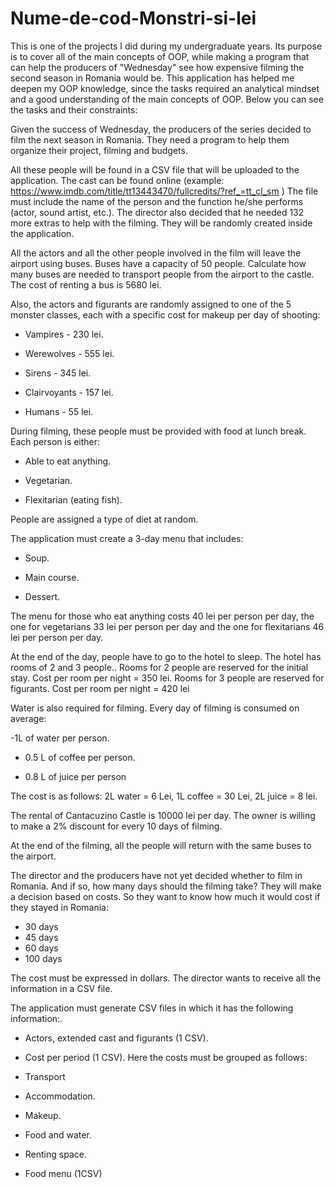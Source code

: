 # Nume-de-cod-Monstri-si-lei
This is one of the projects I did during my undergraduate years. Its purpose is to cover all of the main concepts of OOP, while making a program that can help the producers of "Wednesday" see how expensive filming the second season in Romania would be. This application has helped me deepen my OOP knowledge, since the tasks required an analytical mindset and a good understanding of the main concepts of OOP. Below you can see the tasks and their constraints:

Given the success of Wednesday, the producers of the series decided to film the next season in Romania. They need a program to help them organize their project, filming and budgets. 

All these people will be found in a CSV file that will be uploaded to the application. The cast can be found online (example: https://www.imdb.com/title/tt13443470/fullcredits/?ref_=tt_cl_sm )
The file must include the name of the person and the function he/she performs (actor, sound artist, etc.). The director also decided that he needed 132 more extras to help with the filming. They will be randomly created inside the application.

All the actors and all the other people involved in the film will leave the airport using buses. Buses have a capacity of 50 people. Calculate how many buses are needed to transport people from the airport to the castle. The cost of renting a bus is 5680 lei.

Also, the actors and figurants are randomly assigned to one of the 5 monster classes, each with a specific cost for makeup per day of shooting:

- Vampires - 230 lei.  

- Werewolves - 555 lei.

- Sirens - 345 lei. 

- Clairvoyants - 157 lei.

- Humans - 55 lei.

During filming, these people must be provided with food at lunch break. Each person is either: 

- Able to eat anything. 

- Vegetarian.

- Flexitarian (eating fish). 
 
People are assigned a type of diet at random.

The application must create a 3-day menu that includes:
- Soup. 

- Main course. 

- Dessert.

The menu for those who eat anything costs 40 lei per person per day, the one for vegetarians 33 lei per person per day and the one for flexitarians 46 lei per person per day.

At the end of the day, people have to go to the hotel to sleep. The hotel has rooms of 2 and 3 people.. Rooms for 2 people are reserved for the initial stay. Cost per room per night = 350 lei. Rooms for 3 people are reserved for figurants. Cost per room per night = 420 lei

Water is also required for filming. Every day of filming is consumed on average:

-1L of water per person.

- 0.5 L of coffee per person. 

- 0.8 L of juice per person

The cost is as follows: 2L water = 6 Lei, 1L coffee = 30 Lei, 2L juice = 8 lei. 

The rental of Cantacuzino Castle is 10000 lei per day. The owner is willing to make a 2% discount for every 10 days of filming.

At the end of the filming, all the people will return with the same buses to the airport.

The director and the producers have not yet decided whether to film in Romania. And if so, how many days should the filming take? They will make a decision based on costs. So they want to know how much it would cost if they stayed in Romania:
-	30 days
-	45 days
-	60 days
-	100 days

The cost must be expressed in dollars. The director wants to receive all the information in a CSV file.

The application must generate CSV files in which it has the following information:. 

- Actors, extended cast and figurants (1 CSV). 

- Cost per period (1 CSV). Here the costs must be grouped as follows: 

- Transport

-	Accommodation. 

- Makeup. 
 
- Food and water. 

- Renting space. 

- Food menu (1CSV)

